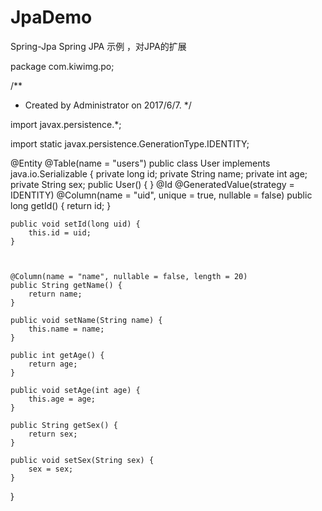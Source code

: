 # JpaDemo
Spring-Jpa
Spring JPA 示例 ，对JPA的扩展

package com.kiwimg.po;

/**
 * Created by Administrator on 2017/6/7.
 */

import javax.persistence.*;

import static javax.persistence.GenerationType.IDENTITY;

@Entity
@Table(name = "users")
public class User implements java.io.Serializable {
    private long id;
    private String name;
    private int age;
    private String sex;
    public User() {
    }
    @Id
    @GeneratedValue(strategy = IDENTITY)
    @Column(name = "uid", unique = true, nullable = false)
    public long getId() {
        return id;
    }

    public void setId(long uid) {
        this.id = uid;
    }



    @Column(name = "name", nullable = false, length = 20)
    public String getName() {
        return name;
    }

    public void setName(String name) {
        this.name = name;
    }

    public int getAge() {
        return age;
    }

    public void setAge(int age) {
        this.age = age;
    }

    public String getSex() {
        return sex;
    }

    public void setSex(String sex) {
        sex = sex;
    }
}
